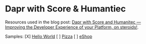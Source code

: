 # Dapr with Score & Humantiec

Resources used in the blog post: [Dapr with Score and Humanitec — Improving the Developer Experience of your Platform, on steroids!](https://medium.com/@mabenoit/dapr-with-score-and-humanitec-developer-experience-with-your-platform-on-steroids-a848f2de0a5a?sk=fc3c920115e17ccd327b452a025ec330).

Samples:
[X] [Hello World](./apps/hello-world/)
[ ] [Pizza](./apps/pizza/)
[ ] [eShop](./apps/e-shop/)

